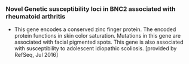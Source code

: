 ### Novel Genetic susceptibility loci in BNC2 associated with rheumatoid arthritis

* This gene encodes a conserved zinc finger protein. The encoded protein functions in skin color saturation. Mutations in this gene are associated with facial pigmented spots. This gene is also associated with susceptibility to adolescent idiopathic scoliosis. [provided by RefSeq, Jul 2016]


